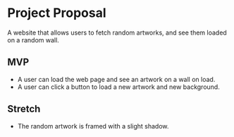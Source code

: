 # Project Proposal

A website that allows users to fetch random artworks, and see them loaded on a random wall.

## MVP
- A user can load the web page and see an artwork on a wall on load.
- A user can click a button to load a new artwork and new background.

## Stretch
- The random artwork is framed with a slight shadow.